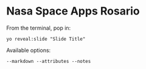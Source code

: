 
# Nasa Space Apps Rosario

From the terminal, pop in:

  ```yo reveal:slide "Slide Title"```

Available options:

 ```--markdown --attributes --notes```
